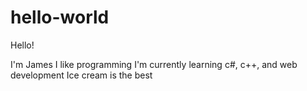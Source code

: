 # hello-world

Hello!

I'm James I like programming I'm currently learning c#, c++, and web development
Ice cream is the best
